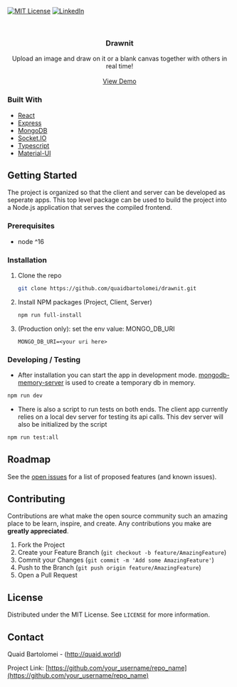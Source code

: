 [![MIT License][license-shield]][license-url]
[![LinkedIn][linkedin-shield]][linkedin-url]

<!-- PROJECT LOGO -->
<br />
<p align="center">

  <h3 align="center">Drawnit</h3>

  <p align="center">
    Upload an image and draw on it or a blank canvas together with others in real time!
    <br />
    <br />
    <a href="https://drawnit.herokuapp.com">View Demo</a>
</p>

### Built With

- [React](https://reactjs.org/)
- [Express](https://expressjs.com/)
- [MongoDB](https://www.mongodb.com/)
- [Socket.IO](https://socket.io/)
- [Typescript](https://www.typescriptlang.org/)
- [Material-UI](https://material-ui.com/)

<!-- GETTING STARTED -->

## Getting Started

The project is organized so that the client and server can be developed as seperate apps. This top level package can be used to build the project into a Node.js application that serves the compiled frontend.

### Prerequisites

- node ^16

### Installation

1. Clone the repo
   ```sh
   git clone https://github.com/quaidbartolomei/drawnit.git
   ```
2. Install NPM packages (Project, Client, Server)
   ```sh
   npm run full-install
   ```
3. (Production only): set the env value: MONGO_DB_URI
   ```
   MONGO_DB_URI=<your uri here>
   ```

### Developing / Testing

- After installation you can start the app in development mode. [mongodb-memory-server](https://github.com/nodkz/mongodb-memory-server) is used to create a temporary db in memory.

```sh
npm run dev
```

- There is also a script to run tests on both ends. The client app currently relies on a local dev server for testing its api calls. This dev server will also be initialized by the script

```sh
npm run test:all
```

<!-- USAGE EXAMPLES -->

## Roadmap

See the [open issues](https://github.com/othneildrew/Best-README-Template/issues) for a list of proposed features (and known issues).

<!-- CONTRIBUTING -->

## Contributing

Contributions are what make the open source community such an amazing place to be learn, inspire, and create. Any contributions you make are **greatly appreciated**.

1. Fork the Project
2. Create your Feature Branch (`git checkout -b feature/AmazingFeature`)
3. Commit your Changes (`git commit -m 'Add some AmazingFeature'`)
4. Push to the Branch (`git push origin feature/AmazingFeature`)
5. Open a Pull Request

<!-- LICENSE -->

## License

Distributed under the MIT License. See `LICENSE` for more information.

<!-- CONTACT -->

## Contact

Quaid Bartolomei - (http://quaid.world)

Project Link: [https://github.com/your_username/repo_name](https://github.com/your_username/repo_name)

<!-- MARKDOWN LINKS & IMAGES -->
<!-- https://www.markdownguide.org/basic-syntax/#reference-style-links -->

[contributors-shield]: https://img.shields.io/github/contributors/othneildrew/Best-README-Template.svg?style=for-the-badge
[contributors-url]: https://github.com/othneildrew/Best-README-Template/graphs/contributors
[forks-shield]: https://img.shields.io/github/forks/othneildrew/Best-README-Template.svg?style=for-the-badge
[forks-url]: https://github.com/othneildrew/Best-README-Template/network/members
[stars-shield]: https://img.shields.io/github/stars/othneildrew/Best-README-Template.svg?style=for-the-badge
[stars-url]: https://github.com/othneildrew/Best-README-Template/stargazers
[issues-shield]: https://img.shields.io/github/issues/othneildrew/Best-README-Template.svg?style=for-the-badge
[issues-url]: https://github.com/othneildrew/Best-README-Template/issues
[license-shield]: https://img.shields.io/github/license/othneildrew/Best-README-Template.svg?style=for-the-badge
[license-url]: https://github.com/othneildrew/Best-README-Template/blob/master/LICENSE.txt
[linkedin-shield]: https://img.shields.io/badge/-LinkedIn-black.svg?style=for-the-badge&logo=linkedin&colorB=555
[linkedin-url]: https://www.linkedin.com/in/quaid-bartolomei-065078203/
[product-screenshot]: images/screenshot.png
